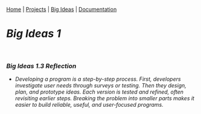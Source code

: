 [Home](https://kaankutluer.github.io/kaankutluer.github.io/) | [Projects](https://kaankutluer.github.io/kaankutluer.github.io/projects.md) | [Big Ideas](https://kaankutluer.github.io/kaankutluer.github.io/big_ideas.md) | [Documentation](https://kaankutluer.github.io/kaankutluer.github.io/documentation.md)
# ***Big Ideas 1***

<br>

### ***Big Ideas 1.3 Reflection***

- *Developing a program is a step-by-step process. First, developers investigate user needs through surveys or testing. Then they design, plan, and prototype ideas. Each version is tested and refined, often revisiting earlier steps. Breaking the problem into smaller parts makes it easier to build reliable, useful, and user-focused programs.*
